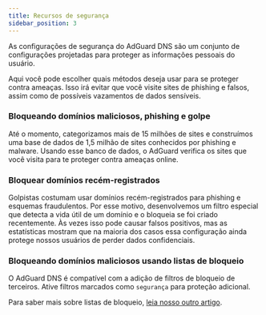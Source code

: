 ```yaml
---
title: Recursos de segurança
sidebar_position: 3
---
```


As configurações de segurança do AdGuard DNS são um conjunto de configurações projetadas para proteger as informações pessoais do usuário.

Aqui você pode escolher quais métodos deseja usar para se proteger contra ameaças. Isso irá evitar que você visite sites de phishing e falsos, assim como de possíveis vazamentos de dados sensíveis.

### Bloqueando domínios maliciosos, phishing e golpe

Até o momento, categorizamos mais de 15 milhões de sites e construímos uma base de dados de 1,5 milhão de sites conhecidos por phishing e malware. Usando esse banco de dados, o AdGuard verifica os sites que você visita para te proteger contra ameaças online.

### Bloquear domínios recém-registrados

Golpistas costumam usar domínios recém-registrados para phishing e esquemas fraudulentos. Por esse motivo, desenvolvemos um filtro especial que detecta a vida útil de um domínio e o bloqueia se foi criado recentemente.
Às vezes isso pode causar falsos positivos, mas as estatísticas mostram que na maioria dos casos essa configuração ainda protege nossos usuários de perder dados confidenciais.

### Bloqueando domínios maliciosos usando listas de bloqueio

O AdGuard DNS é compatível com a adição de filtros de bloqueio de terceiros.
Ative filtros marcados como `segurança` para proteção adicional.

Para saber mais sobre listas de bloqueio, [leia nosso outro artigo](/private-dns/setting-up-filtering/blocklists.md).
